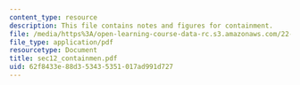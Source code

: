 ```yaml
---
content_type: resource
description: This file contains notes and figures for containment.
file: /media/https%3A/open-learning-course-data-rc.s3.amazonaws.com/22-38-probability-and-its-applications-to-reliability-quality-control-and-risk-assessment-fall-2005/62f8433e88d353435351017ad991d727_sec12_containmen.pdf
file_type: application/pdf
resourcetype: Document
title: sec12_containmen.pdf
uid: 62f8433e-88d3-5343-5351-017ad991d727
---
```

